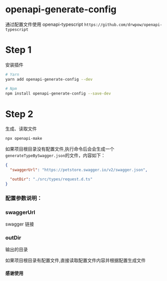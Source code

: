 # openapi-generate-config

通过配置文件使用 openapi-typescript
`https://github.com/drwpow/openapi-typescript`

# Step 1

安装插件

```bash
# Yarn
yarn add openapi-generate-config --dev

# Npm
npm install openapi-generate-config --save-dev
```

# Step 2

生成、读取文件

```bash
npx openapi-make

```

如果项目根目录没有配置文件,执行命令后会会生成一个`generateTypeBySwagger.json`的文件，内容如下：

```json
{
  "swaggerUrl": "https://petstore.swagger.io/v2/swagger.json",

  "outDir": "./src/types/request.d.ts"
}
```

### 配置参数说明：

### swaggerUrl

swagger 链接

### outDir

输出的目录

如果项目根目录有配置文件,直接读取配置文件内容并根据配置生成文件

#### 感谢使用

